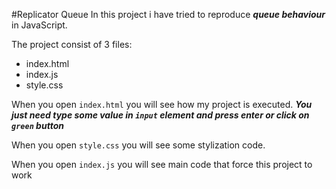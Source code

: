 #Replicator Queue
In this project i have tried to reproduce **_queue behaviour_** in JavaScript.


The project consist of 3 files:

* index.html
* index.js
* style.css

When you open ``index.html`` you will see how my project is executed.
**_You just need type some value in ``input`` element and press enter or click on ``green`` button_**

When you open ``style.css`` you will see some stylization code.

When you open ``index.js`` you will see main code that force this project to work

